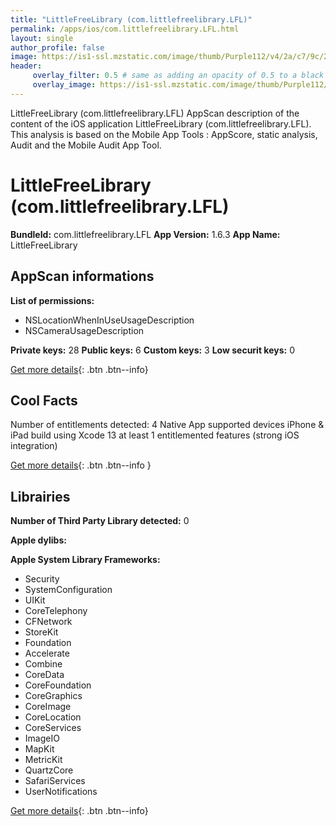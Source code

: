 ```yaml
---
title: "LittleFreeLibrary (com.littlefreelibrary.LFL)"
permalink: /apps/ios/com.littlefreelibrary.LFL.html
layout: single
author_profile: false
image: https://is1-ssl.mzstatic.com/image/thumb/Purple112/v4/2a/c7/9c/2ac79cc6-0894-fc32-8db0-523cf7c46566/AppIcon-0-1x_U007emarketing-0-7-0-85-220.png/512x512bb.jpg
header: 
     overlay_filter: 0.5 # same as adding an opacity of 0.5 to a black background
     overlay_image: https://is1-ssl.mzstatic.com/image/thumb/Purple112/v4/2a/c7/9c/2ac79cc6-0894-fc32-8db0-523cf7c46566/AppIcon-0-1x_U007emarketing-0-7-0-85-220.png/512x512bb.jpg
---
```

LittleFreeLibrary (com.littlefreelibrary.LFL) AppScan description of the content of the iOS application LittleFreeLibrary (com.littlefreelibrary.LFL). This analysis is based on the Mobile App Tools : AppScore, static analysis, Audit and the Mobile Audit App Tool.

# LittleFreeLibrary (com.littlefreelibrary.LFL)

**BundleId:** com.littlefreelibrary.LFL
**App Version:** 1.6.3
**App Name:** LittleFreeLibrary


## AppScan informations 

**List of permissions:** 
- NSLocationWhenInUseUsageDescription
- NSCameraUsageDescription
  
  
**Private keys:** 28
**Public keys:** 6
**Custom keys:** 3
**Low securit keys:** 0
  
[Get more details](/pricing.html){: .btn .btn--info}

## Cool Facts

Number of entitlements detected: 4
Native App
supported devices iPhone & iPad
build using Xcode 13
at least 1 entitlemented features (strong iOS integration)
  
[Get more details](/pricing.html){: .btn .btn--info }

## Librairies 
**Number of Third Party Library detected:** 0


**Apple dylibs:**


**Apple System Library Frameworks:**
- Security
- SystemConfiguration
- UIKit
- CoreTelephony
- CFNetwork
- StoreKit
- Foundation
- Accelerate
- Combine
- CoreData
- CoreFoundation
- CoreGraphics
- CoreImage
- CoreLocation
- CoreServices
- ImageIO
- MapKit
- MetricKit
- QuartzCore
- SafariServices
- UserNotifications


  
[Get more details](/pricing.html){: .btn .btn--info}


